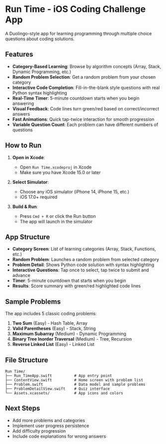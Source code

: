 # Run Time - iOS Coding Challenge App

A Duolingo-style app for learning programming through multiple choice questions about coding solutions.

## Features

- **Category-Based Learning**: Browse by algorithm concepts (Array, Stack, Dynamic Programming, etc.)
- **Random Problem Selection**: Get a random problem from your chosen category
- **Interactive Code Completion**: Fill-in-the-blank style questions with real Python syntax highlighting
- **Real-Time Timer**: 5-minute countdown starts when you begin answering
- **Visual Feedback**: Code lines turn green/red based on correct/incorrect answers
- **Fast Animations**: Quick tap-twice interaction for smooth progression
- **Variable Question Count**: Each problem can have different numbers of questions

## How to Run

1. **Open in Xcode**: 
   - Open `Run Time.xcodeproj` in Xcode
   - Make sure you have Xcode 15.0 or later

2. **Select Simulator**:
   - Choose any iOS simulator (iPhone 14, iPhone 15, etc.)
   - iOS 17.0+ required

3. **Build & Run**:
   - Press `Cmd + R` or click the Run button
   - The app will launch in the simulator

## App Structure

- **Category Screen**: List of learning categories (Array, Stack, Functions, etc.)
- **Random Problem**: Launches a random problem from selected category
- **Problem Detail**: Shows Python code solution with syntax highlighting
- **Interactive Questions**: Tap once to select, tap twice to submit and advance
- **Timer**: 5-minute countdown that starts when you begin
- **Results**: Score summary with green/red highlighted code lines

## Sample Problems

The app includes 5 classic coding problems:

1. **Two Sum** (Easy) - Hash Table, Array
2. **Valid Parentheses** (Easy) - Stack, String  
3. **Maximum Subarray** (Medium) - Dynamic Programming
4. **Binary Tree Inorder Traversal** (Medium) - Tree, Recursion
5. **Reverse Linked List** (Easy) - Linked List

## File Structure

```
Run Time/
├── Run_TimeApp.swift          # App entry point
├── ContentView.swift          # Home screen with problem list
├── Problem.swift              # Data model and sample problems
├── ProblemDetailView.swift    # Quiz interface
└── Assets.xcassets/           # App icons and colors
```

## Next Steps

- Add more problems and categories
- Implement user progress persistence
- Add difficulty progression
- Include code explanations for wrong answers